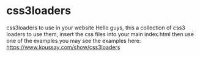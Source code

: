 # css3loaders
css3loaders to use in your website
Hello guys, this a collection of css3 loaders
to use them, insert the css files into your main index.html
then use one of the examples
you may see the examples here: https://www.koussay.com/show/css3loaders
